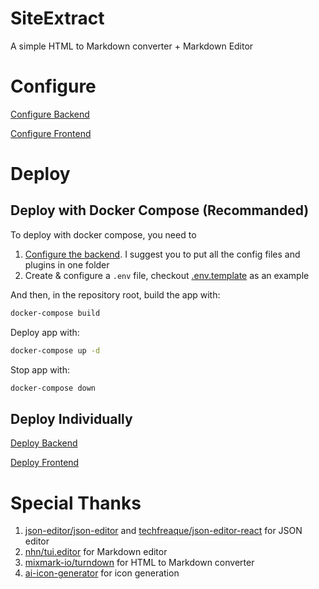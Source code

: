 # SiteExtract

A simple HTML to Markdown converter + Markdown Editor

# Configure

[Configure Backend](./backend/README.md#configure-backend)

[Configure Frontend](./frontend/README.md#configure-frontend)

# Deploy

## Deploy with Docker Compose (Recommanded)

To deploy with docker compose, you need to

1. [Configure the backend](./backend/README.md#configure-backend). I suggest you to put all the config files and plugins in one folder
2. Create & configure a `.env` file, checkout [.env.template](./.env.template) as an example

And then, in the repository root, build the app with:

```sh
docker-compose build
```

Deploy app with:

```sh
docker-compose up -d
```

Stop app with:

```sh
docker-compose down
```

## Deploy Individually

[Deploy Backend](./backend/README.md#deploy-backend)

[Deploy Frontend](./frontend/README.md#deploy-frontend)

# Special Thanks

1. [json-editor/json-editor](https://github.com/json-editor/json-editor) and [techfreaque/json-editor-react](https://github.com/techfreaque/json-editor-react) for JSON editor
2. [nhn/tui.editor](https://github.com/nhn/tui.editor) for Markdown editor
3. [mixmark-io/turndown](https://github.com/mixmark-io/turndown) for HTML to Markdown converter
4. [ai-icon-generator](https://perchance.org/ai-icon-generator) for icon generation

